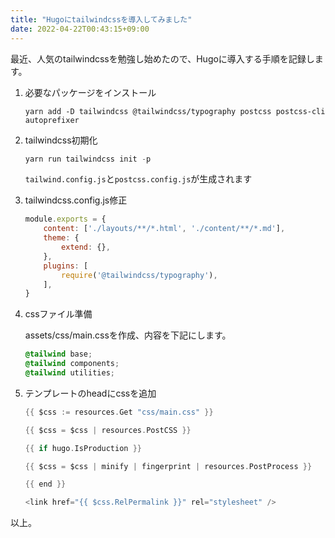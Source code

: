 ```yaml
---
title: "Hugoにtailwindcssを導入してみました"
date: 2022-04-22T00:43:15+09:00
---
```


最近、人気のtailwindcssを勉強し始めたので、Hugoに導入する手順を記録します。

1. 必要なパッケージをインストール
    ```
    yarn add -D tailwindcss @tailwindcss/typography postcss postcss-cli autoprefixer
    ```

1. tailwindcss初期化
    ```js
    yarn run tailwindcss init -p
    ```
    
    `tailwind.config.js`と`postcss.config.js`が生成されます

1. tailwindcss.config.js修正
    ```js
    module.exports = {
        content: ['./layouts/**/*.html', './content/**/*.md'],
        theme: {
            extend: {},
        },
        plugins: [
            require('@tailwindcss/typography'),
        ],
    }
    ```

1. cssファイル準備

    assets/css/main.cssを作成、内容を下記にします。
    ```css
    @tailwind base;
    @tailwind components;
    @tailwind utilities;
    ```

1. テンプレートのheadにcssを追加
    ```go
    {{ $css := resources.Get "css/main.css" }}

    {{ $css = $css | resources.PostCSS }}

    {{ if hugo.IsProduction }}

    {{ $css = $css | minify | fingerprint | resources.PostProcess }}

    {{ end }}

    <link href="{{ $css.RelPermalink }}" rel="stylesheet" />
    ```

以上。

